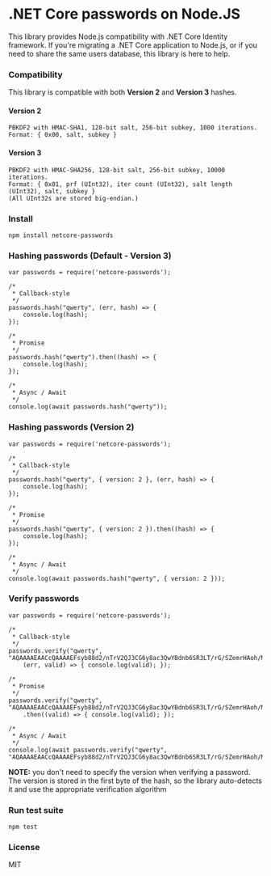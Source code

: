 # .NET Core passwords on Node.JS

This library provides Node.js compatibility with .NET Core Identity framework. If you're migrating a .NET Core application to Node.js, or if you need to share the same users database, this library is here to help.

### Compatibility

This library is compatible with both **Version 2** and **Version 3** hashes.

#### Version 2

```
PBKDF2 with HMAC-SHA1, 128-bit salt, 256-bit subkey, 1000 iterations.
Format: { 0x00, salt, subkey }
```

#### Version 3

```
PBKDF2 with HMAC-SHA256, 128-bit salt, 256-bit subkey, 10000 iterations.
Format: { 0x01, prf (UInt32), iter count (UInt32), salt length (UInt32), salt, subkey }
(All UInt32s are stored big-endian.)
```

### Install

`npm install netcore-passwords`

### Hashing passwords (Default - Version 3)

```
var passwords = require('netcore-passwords');

/*
 * Callback-style
 */
passwords.hash("qwerty", (err, hash) => {
    console.log(hash);
});

/*
 * Promise
 */
passwords.hash("qwerty").then((hash) => {
    console.log(hash);
});

/*
 * Async / Await
 */
console.log(await passwords.hash("qwerty"));
```

### Hashing passwords (Version 2)

```
var passwords = require('netcore-passwords');

/*
 * Callback-style
 */
passwords.hash("qwerty", { version: 2 }, (err, hash) => {
    console.log(hash);
});

/*
 * Promise
 */
passwords.hash("qwerty", { version: 2 }).then((hash) => {
    console.log(hash);
});

/*
 * Async / Await
 */
console.log(await passwords.hash("qwerty", { version: 2 }));
```

### Verify passwords

```
var passwords = require('netcore-passwords');

/*
 * Callback-style
 */
passwords.verify("qwerty", "AQAAAAEAACcQAAAAEFsyb88d2/nTrV2QJ3CG6y8ac3QwYBdnb6SR3LT/rG/SZemrHAoh/MrQmxFrqMey5A==",
    (err, valid) => { console.log(valid); });

/*
 * Promise
 */
passwords.verify("qwerty", "AQAAAAEAACcQAAAAEFsyb88d2/nTrV2QJ3CG6y8ac3QwYBdnb6SR3LT/rG/SZemrHAoh/MrQmxFrqMey5A==")
    .then((valid) => { console.log(valid); });

/*
 * Async / Await
 */
console.log(await passwords.verify("qwerty", "AQAAAAEAACcQAAAAEFsyb88d2/nTrV2QJ3CG6y8ac3QwYBdnb6SR3LT/rG/SZemrHAoh/MrQmxFrqMey5A=="));

```

**NOTE:** you don't need to specify the version when verifying a password. The version is stored in the first byte of the hash, so the library auto-detects it and use the appropriate verification algorithm

### Run test suite

`npm test`

### License

MIT
